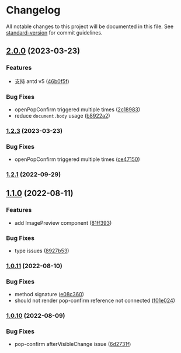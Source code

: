 # Changelog

All notable changes to this project will be documented in this file. See [standard-version](https://github.com/conventional-changelog/standard-version) for commit guidelines.

## [2.0.0](https://github.com/AngusFu/antd-portal-utils/compare/v1.2.3...v2.0.0) (2023-03-23)

### Features

- 支持 antd v5 ([46b0f5f](https://github.com/AngusFu/antd-portal-utils/commit/46b0f5f93efc91217b7a4ab5d0e329063aab1478))

### Bug Fixes

- openPopConfirm triggered multiple times ([2c18983](https://github.com/AngusFu/antd-portal-utils/commit/2c18983ab97403f82266c74d97414ea5c28cc18c))
- reduce `document.body` usage ([b8922a2](https://github.com/AngusFu/antd-portal-utils/commit/b8922a2c840c8b6d584c2c204109ed9325466c37))

### [1.2.3](https://github.com/AngusFu/antd-portal-utils/compare/v1.2.2...v1.2.3) (2023-03-23)

### Bug Fixes

- openPopConfirm triggered multiple times ([ce47150](https://github.com/AngusFu/antd-portal-utils/commit/ce4715048228bf97e8cbacdc40c1971578359daf))

### [1.2.1](https://github.com/AngusFu/antd-portal-utils/compare/v1.2.0...v1.2.1) (2022-09-29)

## [1.1.0](https://github.com/AngusFu/antd-portal-utils/compare/v1.0.11...v1.1.0) (2022-08-11)

### Features

- add ImagePreview component ([81ff393](https://github.com/AngusFu/antd-portal-utils/commit/81ff3937520756ce5a9f7b3541a17013ef09f194))

### Bug Fixes

- type issues ([8927b53](https://github.com/AngusFu/antd-portal-utils/commit/8927b53525fe7e5c161cfa0ca744f090b9d9b862))

### [1.0.11](https://github.com/AngusFu/antd-portal-utils/compare/v1.0.10...v1.0.11) (2022-08-10)

### Bug Fixes

- method signature ([e08c360](https://github.com/AngusFu/antd-portal-utils/commit/e08c3609574e69bbdd6a8322667849e5e116df00))
- should not render pop-confirm reference not connected ([f01e024](https://github.com/AngusFu/antd-portal-utils/commit/f01e02450b24d9e6a26be165dca5111ae11ec186))

### [1.0.10](https://github.com/AngusFu/antd-portal-utils/compare/v1.0.9...v1.0.10) (2022-08-09)

### Bug Fixes

- pop-confirm afterVisibleChange issue ([6d2731f](https://github.com/AngusFu/antd-portal-utils/commit/6d2731f2ef18d5d121c203437999831183bbe6b8))
